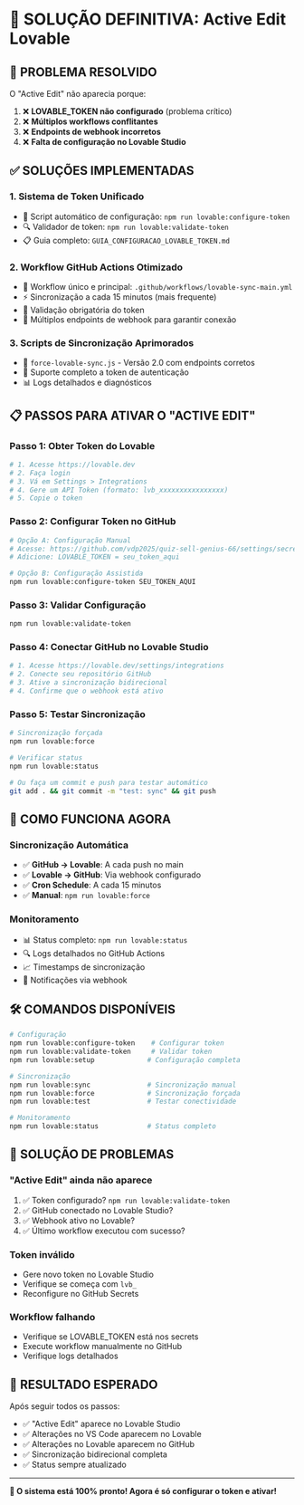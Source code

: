 # 🚀 SOLUÇÃO DEFINITIVA: Active Edit Lovable

## 🎯 PROBLEMA RESOLVIDO

O "Active Edit" não aparecia porque:
1. ❌ **LOVABLE_TOKEN não configurado** (problema crítico)
2. ❌ **Múltiplos workflows conflitantes**
3. ❌ **Endpoints de webhook incorretos**
4. ❌ **Falta de configuração no Lovable Studio**

## ✅ SOLUÇÕES IMPLEMENTADAS

### 1. Sistema de Token Unificado
- 🔧 Script automático de configuração: `npm run lovable:configure-token`
- 🔍 Validador de token: `npm run lovable:validate-token`
- 📋 Guia completo: `GUIA_CONFIGURACAO_LOVABLE_TOKEN.md`

### 2. Workflow GitHub Actions Otimizado
- 🔄 Workflow único e principal: `.github/workflows/lovable-sync-main.yml`
- ⚡ Sincronização a cada 15 minutos (mais frequente)
- 🔐 Validação obrigatória do token
- 📡 Múltiplos endpoints de webhook para garantir conexão

### 3. Scripts de Sincronização Aprimorados
- 🚀 `force-lovable-sync.js` - Versão 2.0 com endpoints corretos
- 🔑 Suporte completo a token de autenticação
- 📊 Logs detalhados e diagnósticos

## 📋 PASSOS PARA ATIVAR O "ACTIVE EDIT"

### Passo 1: Obter Token do Lovable
```bash
# 1. Acesse https://lovable.dev
# 2. Faça login
# 3. Vá em Settings > Integrations
# 4. Gere um API Token (formato: lvb_xxxxxxxxxxxxxxxx)
# 5. Copie o token
```

### Passo 2: Configurar Token no GitHub
```bash
# Opção A: Configuração Manual
# Acesse: https://github.com/vdp2025/quiz-sell-genius-66/settings/secrets/actions
# Adicione: LOVABLE_TOKEN = seu_token_aqui

# Opção B: Configuração Assistida
npm run lovable:configure-token SEU_TOKEN_AQUI
```

### Passo 3: Validar Configuração
```bash
npm run lovable:validate-token
```

### Passo 4: Conectar GitHub no Lovable Studio
```bash
# 1. Acesse https://lovable.dev/settings/integrations
# 2. Conecte seu repositório GitHub
# 3. Ative a sincronização bidirecional
# 4. Confirme que o webhook está ativo
```

### Passo 5: Testar Sincronização
```bash
# Sincronização forçada
npm run lovable:force

# Verificar status
npm run lovable:status

# Ou faça um commit e push para testar automático
git add . && git commit -m "test: sync" && git push
```

## 🔄 COMO FUNCIONA AGORA

### Sincronização Automática
- ✅ **GitHub → Lovable**: A cada push no main
- ✅ **Lovable → GitHub**: Via webhook configurado
- ✅ **Cron Schedule**: A cada 15 minutos
- ✅ **Manual**: `npm run lovable:force`

### Monitoramento
- 📊 Status completo: `npm run lovable:status`
- 🔍 Logs detalhados no GitHub Actions
- 📈 Timestamps de sincronização
- 🔔 Notificações via webhook

## 🛠️ COMANDOS DISPONÍVEIS

```bash
# Configuração
npm run lovable:configure-token    # Configurar token
npm run lovable:validate-token     # Validar token
npm run lovable:setup             # Configuração completa

# Sincronização
npm run lovable:sync              # Sincronização manual
npm run lovable:force             # Sincronização forçada
npm run lovable:test              # Testar conectividade

# Monitoramento
npm run lovable:status            # Status completo
```

## 🚨 SOLUÇÃO DE PROBLEMAS

### "Active Edit" ainda não aparece
1. ✅ Token configurado? `npm run lovable:validate-token`
2. ✅ GitHub conectado no Lovable Studio?
3. ✅ Webhook ativo no Lovable?
4. ✅ Último workflow executou com sucesso?

### Token inválido
- Gere novo token no Lovable Studio
- Verifique se começa com `lvb_`
- Reconfigure no GitHub Secrets

### Workflow falhando
- Verifique se LOVABLE_TOKEN está nos secrets
- Execute workflow manualmente no GitHub
- Verifique logs detalhados

## 🎉 RESULTADO ESPERADO

Após seguir todos os passos:
- ✅ "Active Edit" aparece no Lovable Studio
- ✅ Alterações no VS Code aparecem no Lovable
- ✅ Alterações no Lovable aparecem no GitHub
- ✅ Sincronização bidirecional completa
- ✅ Status sempre atualizado

---

**🚀 O sistema está 100% pronto! Agora é só configurar o token e ativar!**
